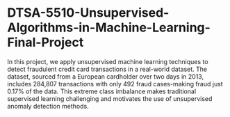 # DTSA-5510-Unsupervised-Algorithms-in-Machine-Learning-Final-Project
In this project, we apply unsupervised machine learning techniques to detect fraudulent credit card transactions in a real-world dataset. The dataset, sourced from a European cardholder over two days in 2013, includes 284,807 transactions with only 492 fraud cases-making fraud just 0.17% of the data. This extreme class imbalance makes traditional supervised learning challenging and motivates the use of unsupervised anomaly detection methods.
